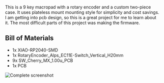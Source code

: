 This is a 9 key macropad with a rotary encoder and a custom two-piece case. It uses plateless mount mounting style for simplicity and cost savings. I am getting into pcb design, so this is a great project for me to learn about it. The most difficult parts of this project was making the firmware.

## Bill of Materials
- 1x XIAO-RP2040-SMD
- 1x RotaryEncoder_Alps_EC11E-Switch_Vertical_H20mm
- 9x SW_Cherry_MX_1.00u_PCB
- 1x PCB

![Complete screenshot](https://github.com/lukasn9/hackpad/blob/main/hackpads/Rotary9Key/Screenshot%202025-02-05%20151139.png?raw=true)

